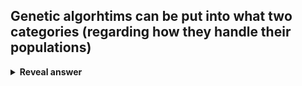 ## Genetic algorhtims can be put into what two categories (regarding how they handle their populations)
<details>
<summary><b>Reveal answer</b></summary>
- Generational - replace old population with an entirely new one (made up of offspring)<br>- Steady State - Generate a small number of offspring and just replace the worse offspring
</details>

